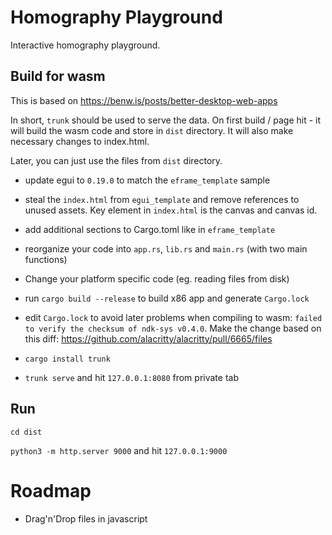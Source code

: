 # Homography Playground

Interactive homography playground.

## Build for wasm

This is based on https://benw.is/posts/better-desktop-web-apps

In short, `trunk` should be used to serve the data. On first build / page hit - it will build the wasm code and store in `dist` directory. It will also make necessary changes to index.html.

Later, you can just use the files from `dist` directory.

* update egui to `0.19.0` to match the ```eframe_template``` sample

* steal the `index.html` from ```egui_template``` and remove references to unused assets. Key element in `index.html` is the canvas and canvas id. 

* add additional sections to Cargo.toml like in ```eframe_template```

* reorganize your code into `app.rs`, `lib.rs` and `main.rs` (with two main functions)

* Change your platform specific code (eg. reading files from disk)

* run `cargo build --release` to build x86 app and generate `Cargo.lock`

* edit `Cargo.lock` to avoid later problems when compiling to wasm: `failed to verify the checksum of ndk-sys v0.4.0`. Make the change based on this diff: https://github.com/alacritty/alacritty/pull/6665/files

* `cargo install trunk`

* `trunk serve` and hit `127.0.0.1:8080` from private tab

## Run

`cd dist`

`python3 -m http.server 9000` and hit `127.0.0.1:9000`


# Roadmap

* Drag'n'Drop files in javascript


